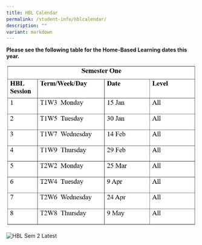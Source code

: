 ```yaml
---
title: HBL Calendar
permalink: /student-info/hblcalendar/
description: ""
variant: markdown
---
```

**Please see the following table for the Home-Based Learning dates this year.**

![HBL Sem 1 Dates 2024](/images/HBL_Sem_1_Dates_2024.jpg)

![HBL Sem 2 Latest]()
